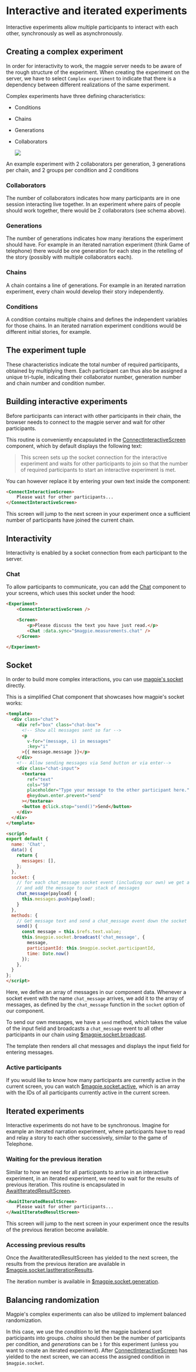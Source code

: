 # Interactive and iterated experiments
Interactive experiments allow multiple participants to interact with each other, synchronously as well as asynchronously.

## Creating a complex experiment
In order for interactivity to work, the magpie server needs to be aware of the rough structure of the experiment.
When creating the experiment on the server, we have to select `Complex experiment` to indicate that there is a dependency
between different realizations of the same experiment.

Complex experiments have three defining characteristics:

* Conditions
* Chains
* Generations
* Collaborators

  <img src="/images/getting_started/complex-experiments.png" />
An example experiment with 2 collaborators per generation, 3 generations per chain, and 2 groups per condition and 2 conditions

### Collaborators
The number of collaborators indicates how many participants are in one session interacting live together. In an experiment where
pairs of people should work together, there would be 2 collaborators (see schema above).

### Generations
The number of generations indicates how many iterations the experiment should have. For example in an iterated narration
experiment (think Game of telephone) there would be one generation for each step in the retelling of the story (possibly with multiple collaborators each).

### Chains
A chain contains a line of generations. For example in an iterated narration experiment, every chain would develop their story independently.

### Conditions
A condition contains multiple chains and defines the independent variables for those chains. In an iterated narration experiment
conditions would be different initial stories, for example.

## The experiment tuple
These characteristics indicate the total number of required participants, obtained by multiplying them. Each participant
can thus also be assigned a unique tri-tuple, indicating their collaborator number, generation number and chain number and condition number.

## Building interactive experiments
Before participants can interact with other participants in their chain, the browser needs to connect to the magpie server
and wait for other participants.

This routine is conveniently encapsulated in the [ConnectInteractiveScreen](https://reference.magpie-experiments.org/#connectinteractivescreen)
component, which by default displays the following text:

> This screen sets up the socket connection for the interactive experiment and waits for other
> participants to join so that the number of required participants to start an interactive experiment is met. 

You can however replace it by entering your own text inside the component:

```html
<ConnectInteractiveScreen>
    Please wait for other participants...
</ConnectInteractiveScreen>
```

This screen will jump to the next screen in your experiment once a sufficient number of participants have joined the current chain.

## Interactivity
Interactivity is enabled by a socket connection from each participant to the server.

### Chat
To allow participants to communicate, you can add the [Chat](https://reference.magpie-experiments.org/#chat) component
to your screens, which uses this socket under the hood:

```html
<Experiment>
    <ConnectInteractiveScreen />

    <Screen>
        <p>Please discuss the text you have just read.</p>
        <Chat :data.sync="$magpie.measurements.chat" />
    </Screen>

</Experiment>
```

## Socket
In order to build more complex interactions, you can use [magpie's socket](https://reference.magpie-experiments.org/#Socket)
directly.

This is a simplified Chat component that showcases how magpie's socket works:

```html
<template>
  <div class="chat">
    <div ref="box" class="chat-box">
      <!-- Show all messages sent so far -->
      <p
        v-for="(message, i) in messages"
        :key="i"
      >{{ message.message }}</p>
    </div>
    <!-- Allow sending messages via Send button or via enter-->
    <div class="chat-input">
      <textarea
        ref="text"
        cols="50"
        placeholder="Type your message to the other participant here."
        @keydown.enter.prevent="send"
      ></textarea>
      <button @click.stop="send()">Send</button>
    </div>
  </div>
</template>

<script>
export default {
  name: 'Chat',
  data() {
    return {
      messages: [],
    };
  },
  socket: {
    // for each chat_message socket event (including our own) we get a callback
    // and add the message to our stack of messages
    chat_message(payload) {
      this.messages.push(payload);
    }
  },
  methods: {
    // Get message text and send a chat_message event down the socket
    send() {
      const message = this.$refs.text.value;
      this.$magpie.socket.broadcast('chat_message', {
        message,
        participantId: this.$magpie.socket.participantId,
        time: Date.now()
      });
    },
  }
};
</script>
```

Here, we define an array of messages in our component data. Whenever a socket event with the name `chat_message` arrives, we add
it to the array of messages, as defined by the `chat_message` function in the `socket` option of our component.

To send our own messages, we have a `send` method, which takes the value of the input field and broadcasts a `chat_message` event
to all other participants in our chain using [$magpie.socket.broadcast](https://reference.magpie-experiments.org/#Socket+broadcast).

The template then renders all chat messages and displays the input field for entering messages.

### Active participants
If you would like to know how many participants are currently active in the current screen, you can watch
[$magpie.socket.active](https://reference.magpie-experiments.org/#Socket+active), which is an array with the IDs of all participants currently
active in the current screen.

## Iterated experiments
Interactive experiments do not have to be synchronous.
Imagine for example an iterated narration experiment, where participants have to read and relay a story to each other
successively, similar to the game of Telephone.

### Waiting for the previous iteration
Similar to how we need for all participants to arrive in an interactive experiment, in an iterated experiment, we need to
wait for the results of previous iteration. This routine is encapsulated in [AwaitIteratedResultScreen](https://reference.magpie-experiments.org/#awaitIteratedresultscreen).

```html
<AwaitIteratedResultScreen>
    Please wait for other participants...
</AwaitIteratedResultScreen>
```

This screen will jump to the next screen in your experiment once the results of the previous iteration become available.

### Accessing previous results
Once the AwaitIteratedResultScreen has yielded to the next screen, the results from the previous iteration are available
in [$magpie.socket.lastIterationResults](https://reference.magpie-experiments.org/#Socket+lastIterationResults).

The iteration number is available in [$magpie.socket.generation](https://reference.magpie-experiments.org/#Socket+generation).

## Balancing randomization
Magpie's complex experiments can also be utilized to implement balanced randomization.

In this case, we use the *condition* to let the magpie backend sort participants into groups. *chains* should then be the
number of participants per condition, and *generations* can be `1` for this experiment (unless you want to create an iterated experiment).
After [ConnectInteractiveScreen](https://reference.magpie-experiments.org/#connectinteractivescreen) has
yielded to the next screen, we can access the assigned condition in `$magpie.socket`.
